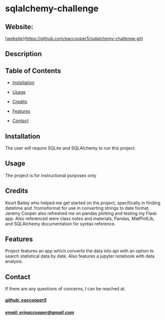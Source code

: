 # sqlalchemy-challenge


## Website: 
[[website](erinaccooper@gmail.com)](https://github.com/eaccooper5/sqlalchemy-challenge.git)

## Description




## Table of Contents

- [Installation](#installation)
- [Usage](#usage)
- [Credits](#credits)

- [Features](#features)

- [Contact](#contact)

## Installation
The user will require SQLite and SQLAlchemy to run this project. 

## Usage
The project is for instructional purposes only

## Credits
Kourt Bailey who helped me get started on the project, specifically in finding datetime and .fromisformat for use in converting strings to date format. Jeremy Cooper also refreshed me on pandas plotting and testing my Flask app. Also referenced were class notes and materials, Pandas, MatPlotLib, and SQLAlchemy documentation for syntax reference.



## Features
Project features an app which converts the data into api with an option to search statistical data by date. Also features a jupyter notebook with data analysis.



## Contact
If there are any questions of concerns, I can be reached at:
##### [github: eaccooper5](https://github.com/eaccooper5)
##### [email: erinaccooper@gmail.com](mailto:erinaccooper@gmail.com)
